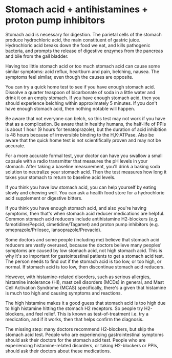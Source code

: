# Stomach acid + antihistamines + proton pump inhibitors

Stomach acid is necessary for digestion. The parietal cells of the stomach produce hydrochloric acid, the main constituent of gastric juice. Hydrochloric acid breaks down the food we eat, and kills pathogenic bacteria, and prompts the release of digestive enzymes from the pancreas and bile from the gall bladder.

Having too little stomach acid or too much stomach acid can cause some similar symptoms: acid reflux, heartburn and pain, belching, nausea. The symptoms feel similar, even though the causes are opposite.

You can try a quick home test to see if you have enough stomach acid. Dissolve a quarter teaspoon of bicarbonate of soda in a little water and drink it on an empty stomach. If you have enough stomach acid, then you should experience belching within approximately 5 minutes. If you don't have enough stomach acid, then nothing notable will happen. 

Be aware that not everyone can belch, so this test may not work if you have that as a complication. Be aware that in healthy humans, the half-life of PPIs is about 1 hour (9 hours for tenatoprazole), but the duration of acid inhibition is 48 hours because of irreversible binding to the H,K-ATPase. Also be aware that the quick home test is not scientifically proven and may not be accurate. 

For a more accurate formal test, your doctor can have you swallow a small capsule with a radio transmitter that measures the pH levels in your stomach. After taking a baseline measurement, you'll drink a baking soda solution to neutralize your stomach acid. Then the test measures how long it takes your stomach to return to baseline acid levels.

If you think you have low stomach acid, you can help yourself by eating slowly and chewing well. You can ask a health food store for a hydrochloric acid supplement or digestive bitters.

If you think you have enough stomach acid, and also you're having symptoms, then that's when stomach acid reducer medications are helpful. Common stomach acid reducers include antihistamine H2-blockers (e.g. famotidine/Pepcid, cimetidine/Tagamet) and proton pump inhibitors (e.g. omeprazole/Prilosec, lansoprazole/Prevacid).

Some doctors and some people (including me) believe that stomach acid reducers are vastly overused, because the doctors believe many peoples' symptoms are caused by low stomach acid, not high stomach acid. This is why it's so important for gastointestinal patients to get a stomach acid test. The person needs to find out if the stomach acid is too low, or too high, or normal. If stomach acid is too low, then discontinue stomach acid reducers.

However, with histamine-related disorders, such as serious allergies, histamine intolerance (HI), mast cell disorders (MCDs) in general, and Mast Cell Activation Syndrome (MCAS) specifically, there's a given that histamine is much too high and causing symptoms and reactions.

The high histamine makes it a good guess that stomach acid is too high due to high histamine hitting the stomach H2 receptors. So people try H2-blockers, and feel relief. This is known as test-of-treatment i.e. try a medication, and if it works, then that helps confirm the diagnosis.

The missing step: many doctors recommend H2-blockers, but skip the stomach acid test. People who are experiencing gastrointestinal symptoms should ask their doctors for the stomach acid test. People who are experiencing histamine-related disorders, or taking H2-blockers or PPIs, should ask their doctors about these medications.

